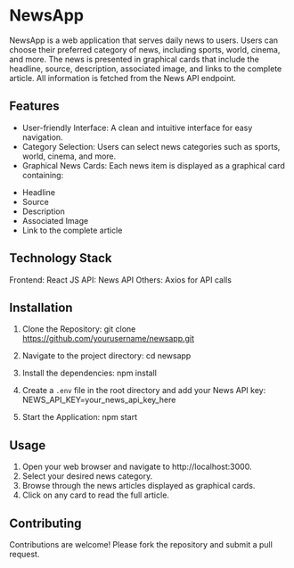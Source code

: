 # NewsApp

NewsApp is a web application that serves daily news to users. Users can choose their preferred category of news, including sports, world, cinema, and more. The news is presented in graphical cards that include the headline, source, description, associated image, and links to the complete article. All information is fetched from the News API endpoint.

## Features
- User-friendly Interface: A clean and intuitive interface for easy navigation.
- Category Selection: Users can select news categories such as sports, world, cinema, and more.
- Graphical News Cards: Each news item is displayed as a graphical card containing:
* Headline
* Source
* Description
* Associated Image
* Link to the complete article

## Technology Stack
Frontend: React JS
API: News API
Others: Axios for API calls

## Installation

1. Clone the Repository:
git clone https://github.com/yourusername/newsapp.git

2. Navigate to the project directory:
cd newsapp

3. Install the dependencies:
npm install

4. Create a `.env` file in the root directory and add your News API key:
NEWS_API_KEY=your_news_api_key_here

5. Start the Application:
npm start

## Usage
1. Open your web browser and navigate to http://localhost:3000.
2. Select your desired news category.
3. Browse through the news articles displayed as graphical cards.
4. Click on any card to read the full article.

## Contributing
Contributions are welcome! Please fork the repository and submit a pull request.
